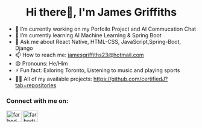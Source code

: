 <h1 align="center">Hi there👋, I'm James Griffiths</h1>


- 🔭 I’m currently working on my Porfoilo Project and AI Commucation Chat
- 🌱 I’m currently learning AI Machine Learning & Spring Boot
- 💬 Ask me about React Native, HTML-CSS, JavaScript,Spring-Boot, Django
- 📫 How to reach me: jamesgriffiths23@hotmail.com
- 😄 Pronouns: He/Him
- ⚡ Fun fact: Exloring Toronto, Listening to music and playing sports
- 👨‍💻 All of my available projects: https://github.com/certifiedJ?tab=repositories

<h3 align="left">Connect with me on:</h3>
<p align="left">
<a href="https://www.linkedin.com/in/james-griffiths-53b165294/" target="blank"><img align="center" src="https://raw.githubusercontent.com/rahuldkjain/github-profile-readme-generator/master/src/images/icons/Social/linked-in-alt.svg" alt="farbod foroutani" height="30" width="40" /></a>
<a href="https://discord.gg/certifiedjj" target="blank"><img align="center" src="https://raw.githubusercontent.com/rahuldkjain/github-profile-readme-generator/master/src/images/icons/Social/discord.svg" alt="farbodthebig" height="30" width="40" /></a>
</p>

